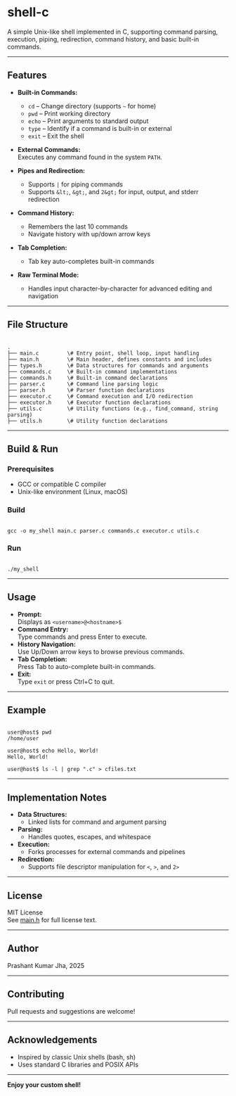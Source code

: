 # shell-c

A simple Unix-like shell implemented in C, supporting command parsing, execution, piping, redirection, command history, and basic built-in commands.

---

## Features

- **Built-in Commands:**
  - `cd` – Change directory (supports `~` for home)
  - `pwd` – Print working directory
  - `echo` – Print arguments to standard output
  - `type` – Identify if a command is built-in or external
  - `exit` – Exit the shell

- **External Commands:**  
  Executes any command found in the system `PATH`.

- **Pipes and Redirection:**  
  - Supports `|` for piping commands
  - Supports `&lt;`, `&gt;`, and `2&gt;` for input, output, and stderr redirection

- **Command History:**  
  - Remembers the last 10 commands
  - Navigate history with up/down arrow keys

- **Tab Completion:**  
  - Tab key auto-completes built-in commands

- **Raw Terminal Mode:**  
  - Handles input character-by-character for advanced editing and navigation

---

## File Structure

```

.
├── main.c         \# Entry point, shell loop, input handling
├── main.h         \# Main header, defines constants and includes
├── types.h        \# Data structures for commands and arguments
├── commands.c     \# Built-in command implementations
├── commands.h     \# Built-in command declarations
├── parser.c       \# Command line parsing logic
├── parser.h       \# Parser function declarations
├── executor.c     \# Command execution and I/O redirection
├── executor.h     \# Executor function declarations
├── utils.c        \# Utility functions (e.g., find_command, string parsing)
├── utils.h        \# Utility function declarations

```

---

## Build &amp; Run

### Prerequisites

- GCC or compatible C compiler
- Unix-like environment (Linux, macOS)

### Build

```

gcc -o my_shell main.c parser.c commands.c executor.c utils.c

```

### Run

```

./my_shell

```

---

## Usage

- **Prompt:**  
  Displays as `<username>@<hostname>$`
- **Command Entry:**  
  Type commands and press Enter to execute.
- **History Navigation:**  
  Use Up/Down arrow keys to browse previous commands.
- **Tab Completion:**  
  Press Tab to auto-complete built-in commands.
- **Exit:**  
  Type `exit` or press Ctrl+C to quit.

---

## Example

```

user@host$ pwd
/home/user

user@host$ echo Hello, World!
Hello, World!

user@host$ ls -l | grep ".c" > cfiles.txt

```

---

## Implementation Notes

- **Data Structures:**  
  - Linked lists for command and argument parsing
- **Parsing:**  
  - Handles quotes, escapes, and whitespace
- **Execution:**  
  - Forks processes for external commands and pipelines
- **Redirection:**  
  - Supports file descriptor manipulation for `<`, `>`, and `2>`

---

## License

MIT License  
See [main.h](main.h) for full license text.

---

## Author

Prashant Kumar Jha, 2025

---

## Contributing

Pull requests and suggestions are welcome!

---

## Acknowledgements

- Inspired by classic Unix shells (bash, sh)
- Uses standard C libraries and POSIX APIs

---

**Enjoy your custom shell!**